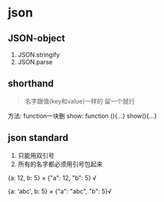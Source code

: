 # json

## JSON-object

1. JSON.stringify
2. JSON.parse

## shorthand

> 名字跟值(key和value)一样的 留一个就行

  方法: function一块删
    show: function (){...}
    show(){...}

## json standard

1. 只能用双引号
2. 所有的名字都必须用引号包起来

{a: 12, b: 5}       ×
{"a": 12, "b": 5}   √

{a: 'abc', b: 5}    ×
{"a": "abc", "b": 5}√
